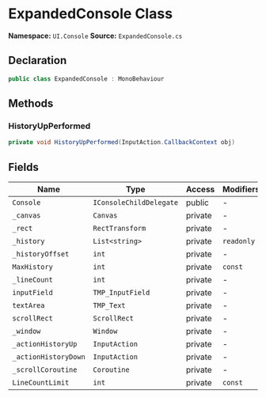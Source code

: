 # ExpandedConsole Class

**Namespace:** `UI.Console`
**Source:** `ExpandedConsole.cs`

## Declaration

```csharp
public class ExpandedConsole : MonoBehaviour
```

## Methods

### HistoryUpPerformed

```csharp
private void HistoryUpPerformed(InputAction.CallbackContext obj)
```

## Fields

| Name | Type | Access | Modifiers |
|------|------|--------|-----------|
| `Console` | `IConsoleChildDelegate` | public | - |
| `_canvas` | `Canvas` | private | - |
| `_rect` | `RectTransform` | private | - |
| `_history` | `List<string>` | private | `readonly` |
| `_historyOffset` | `int` | private | - |
| `MaxHistory` | `int` | private | `const` |
| `_lineCount` | `int` | private | - |
| `inputField` | `TMP_InputField` | private | - |
| `textArea` | `TMP_Text` | private | - |
| `scrollRect` | `ScrollRect` | private | - |
| `_window` | `Window` | private | - |
| `_actionHistoryUp` | `InputAction` | private | - |
| `_actionHistoryDown` | `InputAction` | private | - |
| `_scrollCoroutine` | `Coroutine` | private | - |
| `LineCountLimit` | `int` | private | `const` |

